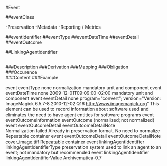 #Event

##eventClass

-Preservation
-Metadata
-Reporting / Metrics

##eventIdentifier
##eventType
##eventDateTime
##eventDetail
##eventOutcome

##LinkingAgentIdentifier

##
###Description
###Derivation
###Mapping
###Obligation	
###Occurence	
###Content
###Example

event	eventType	none	normalization	mandatory unit and component
event	eventDateTime	none	2009-12-01T09:09:00-02:00	mandatory unit and component
event	eventDetail	none	program="convert"; version="Version: ImageMagick 6.5.7-8 2010-12-02 Q16 http://www.imagemagick.org"	This element can be used to record information about software used and eliminates the need to have agent entities for software programs
event	eventOutcomeInformation	eventOutcome	{normalized; not normalized}	
event	eventOutcomeDetail	eventOutcomeDetailNote	
Normalization failed
Already in preservation format. No need to normalize
Repeatable container
event	eventOutcomeDetail	eventOutcomeDetailNote	cover_image.tiff	Repeatable container
event	linkingAgentIdentifier	linkingAgentIdentifierType	preservation system	used to link an agent to an event; not mandatory but recommended
event	linkingAgentIdentifier	linkingAgentIdentifierValue	Archivematica-0.7
